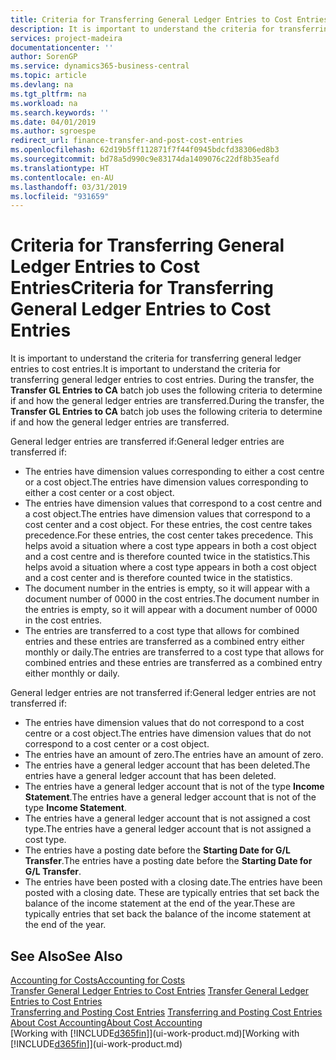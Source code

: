 ```yaml
---
title: Criteria for Transferring General Ledger Entries to Cost Entries | Microsoft Docs
description: It is important to understand the criteria for transferring general ledger entries to cost entries. During the transfer, the **Transfer GL Entries to CA** batch job uses the following criteria to determine if and how the general ledger entries are transferred.
services: project-madeira
documentationcenter: ''
author: SorenGP
ms.service: dynamics365-business-central
ms.topic: article
ms.devlang: na
ms.tgt_pltfrm: na
ms.workload: na
ms.search.keywords: ''
ms.date: 04/01/2019
ms.author: sgroespe
redirect_url: finance-transfer-and-post-cost-entries
ms.openlocfilehash: 62d19b5ff112871f7f44f0945bdcfd38306ed8b3
ms.sourcegitcommit: bd78a5d990c9e83174da1409076c22df8b35eafd
ms.translationtype: HT
ms.contentlocale: en-AU
ms.lasthandoff: 03/31/2019
ms.locfileid: "931659"
---
```

# <a name="criteria-for-transferring-general-ledger-entries-to-cost-entries"></a><span data-ttu-id="c9a5f-104">Criteria for Transferring General Ledger Entries to Cost Entries</span><span class="sxs-lookup"><span data-stu-id="c9a5f-104">Criteria for Transferring General Ledger Entries to Cost Entries</span></span>
<span data-ttu-id="c9a5f-105">It is important to understand the criteria for transferring general ledger entries to cost entries.</span><span class="sxs-lookup"><span data-stu-id="c9a5f-105">It is important to understand the criteria for transferring general ledger entries to cost entries.</span></span> <span data-ttu-id="c9a5f-106">During the transfer, the **Transfer GL Entries to CA** batch job uses the following criteria to determine if and how the general ledger entries are transferred.</span><span class="sxs-lookup"><span data-stu-id="c9a5f-106">During the transfer, the **Transfer GL Entries to CA** batch job uses the following criteria to determine if and how the general ledger entries are transferred.</span></span>  

<span data-ttu-id="c9a5f-107">General ledger entries are transferred if:</span><span class="sxs-lookup"><span data-stu-id="c9a5f-107">General ledger entries are transferred if:</span></span>  

-   <span data-ttu-id="c9a5f-108">The entries have dimension values corresponding to either a cost centre or a cost object.</span><span class="sxs-lookup"><span data-stu-id="c9a5f-108">The entries have dimension values corresponding to either a cost center or a cost object.</span></span>  
-   <span data-ttu-id="c9a5f-109">The entries have dimension values that correspond to a cost centre and a cost object.</span><span class="sxs-lookup"><span data-stu-id="c9a5f-109">The entries have dimension values that correspond to a cost center and a cost object.</span></span> <span data-ttu-id="c9a5f-110">For these entries, the cost centre takes precedence.</span><span class="sxs-lookup"><span data-stu-id="c9a5f-110">For these entries, the cost center takes precedence.</span></span> <span data-ttu-id="c9a5f-111">This helps avoid a situation where a cost type appears in both a cost object and a cost centre and is therefore counted twice in the statistics.</span><span class="sxs-lookup"><span data-stu-id="c9a5f-111">This helps avoid a situation where a cost type appears in both a cost object and a cost center and is therefore counted twice in the statistics.</span></span>  
-   <span data-ttu-id="c9a5f-112">The document number in the entries is empty, so it will appear with a document number of 0000 in the cost entries.</span><span class="sxs-lookup"><span data-stu-id="c9a5f-112">The document number in the entries is empty, so it will appear with a document number of 0000 in the cost entries.</span></span>  
-   <span data-ttu-id="c9a5f-113">The entries are transferred to a cost type that allows for combined entries and these entries are transferred as a combined entry either monthly or daily.</span><span class="sxs-lookup"><span data-stu-id="c9a5f-113">The entries are transferred to a cost type that allows for combined entries and these entries are transferred as a combined entry either monthly or daily.</span></span>  

<span data-ttu-id="c9a5f-114">General ledger entries are not transferred if:</span><span class="sxs-lookup"><span data-stu-id="c9a5f-114">General ledger entries are not transferred if:</span></span>  

-   <span data-ttu-id="c9a5f-115">The entries have dimension values that do not correspond to a cost centre or a cost object.</span><span class="sxs-lookup"><span data-stu-id="c9a5f-115">The entries have dimension values that do not correspond to a cost center or a cost object.</span></span>  
-   <span data-ttu-id="c9a5f-116">The entries have an amount of zero.</span><span class="sxs-lookup"><span data-stu-id="c9a5f-116">The entries have an amount of zero.</span></span>  
-   <span data-ttu-id="c9a5f-117">The entries have a general ledger account that has been deleted.</span><span class="sxs-lookup"><span data-stu-id="c9a5f-117">The entries have a general ledger account that has been deleted.</span></span>  
-   <span data-ttu-id="c9a5f-118">The entries have a general ledger account that is not of the type **Income Statement**.</span><span class="sxs-lookup"><span data-stu-id="c9a5f-118">The entries have a general ledger account that is not of the type **Income Statement**.</span></span>  
-   <span data-ttu-id="c9a5f-119">The entries have a general ledger account that is not assigned a cost type.</span><span class="sxs-lookup"><span data-stu-id="c9a5f-119">The entries have a general ledger account that is not assigned a cost type.</span></span>  
-   <span data-ttu-id="c9a5f-120">The entries have a posting date before the **Starting Date for G/L Transfer**.</span><span class="sxs-lookup"><span data-stu-id="c9a5f-120">The entries have a posting date before the **Starting Date for G/L Transfer**.</span></span>  
-   <span data-ttu-id="c9a5f-121">The entries have been posted with a closing date.</span><span class="sxs-lookup"><span data-stu-id="c9a5f-121">The entries have been posted with a closing date.</span></span> <span data-ttu-id="c9a5f-122">These are typically entries that set back the balance of the income statement at the end of the year.</span><span class="sxs-lookup"><span data-stu-id="c9a5f-122">These are typically entries that set back the balance of the income statement at the end of the year.</span></span>  

## <a name="see-also"></a><span data-ttu-id="c9a5f-123">See Also</span><span class="sxs-lookup"><span data-stu-id="c9a5f-123">See Also</span></span>  
[<span data-ttu-id="c9a5f-124">Accounting for Costs</span><span class="sxs-lookup"><span data-stu-id="c9a5f-124">Accounting for Costs</span></span>](finance-manage-cost-accounting.md)  
 <span data-ttu-id="c9a5f-125">[Transfer General Ledger Entries to Cost Entries](finance-how-to-transfer-general-ledger-entries-to-cost-entries.md) </span><span class="sxs-lookup"><span data-stu-id="c9a5f-125">[Transfer General Ledger Entries to Cost Entries](finance-how-to-transfer-general-ledger-entries-to-cost-entries.md) </span></span>  
 <span data-ttu-id="c9a5f-126">[Transferring and Posting Cost Entries](finance-transfer-and-post-cost-entries.md) </span><span class="sxs-lookup"><span data-stu-id="c9a5f-126">[Transferring and Posting Cost Entries](finance-transfer-and-post-cost-entries.md) </span></span>  
 [<span data-ttu-id="c9a5f-127">About Cost Accounting</span><span class="sxs-lookup"><span data-stu-id="c9a5f-127">About Cost Accounting</span></span>](finance-about-cost-accounting.md)  
 <span data-ttu-id="c9a5f-128">[Working with [!INCLUDE[d365fin](includes/d365fin_md.md)]](ui-work-product.md)</span><span class="sxs-lookup"><span data-stu-id="c9a5f-128">[Working with [!INCLUDE[d365fin](includes/d365fin_md.md)]](ui-work-product.md)</span></span>
